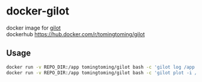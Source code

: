 # docker-gilot
docker image for [gilot](https://github.com/hirokidaichi/gilot)  
dockerhub https://hub.docker.com/r/tomingtoming/gilot  

## Usage
```bash
docker run -v REPO_DIR:/app tomingtoming/gilot bash -c 'gilot log /app > /app/repo.csv'
docker run -v REPO_DIR:/app tomingtoming/gilot bash -c 'gilot plot -i /app/repo.csv -o /app/repo.png'
```
